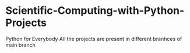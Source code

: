 # Scientific-Computing-with-Python-Projects
Python for Everybody
All the projects are present in different branhces of main branch
